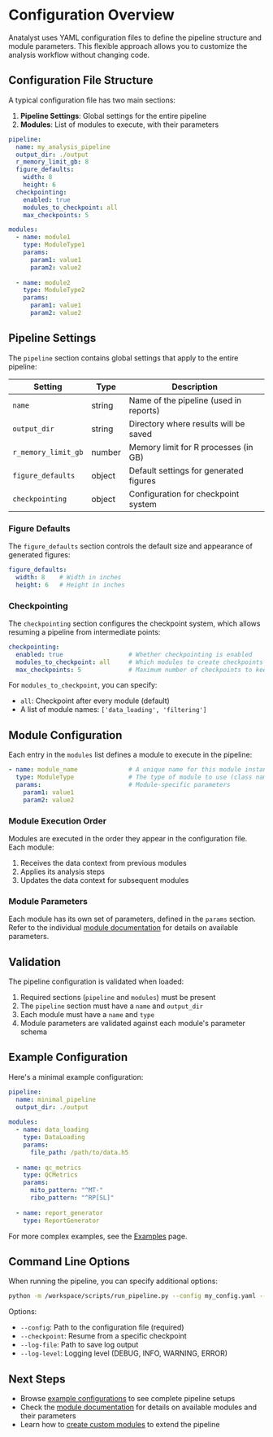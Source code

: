 # Configuration Overview

Anatalyst uses YAML configuration files to define the pipeline structure and module parameters. This flexible approach allows you to customize the analysis workflow without changing code.

## Configuration File Structure

A typical configuration file has two main sections:

1. **Pipeline Settings**: Global settings for the entire pipeline
2. **Modules**: List of modules to execute, with their parameters

```yaml
pipeline:
  name: my_analysis_pipeline
  output_dir: ./output
  r_memory_limit_gb: 8
  figure_defaults:
    width: 8
    height: 6
  checkpointing:
    enabled: true
    modules_to_checkpoint: all
    max_checkpoints: 5

modules:
  - name: module1
    type: ModuleType1
    params:
      param1: value1
      param2: value2
      
  - name: module2
    type: ModuleType2
    params:
      param1: value1
      param2: value2
```

## Pipeline Settings

The `pipeline` section contains global settings that apply to the entire pipeline:

| Setting | Type | Description |
|---------|------|-------------|
| `name` | string | Name of the pipeline (used in reports) |
| `output_dir` | string | Directory where results will be saved |
| `r_memory_limit_gb` | number | Memory limit for R processes (in GB) |
| `figure_defaults` | object | Default settings for generated figures |
| `checkpointing` | object | Configuration for checkpoint system |

### Figure Defaults

The `figure_defaults` section controls the default size and appearance of generated figures:

```yaml
figure_defaults:
  width: 8    # Width in inches
  height: 6   # Height in inches
```

### Checkpointing

The `checkpointing` section configures the checkpoint system, which allows resuming a pipeline from intermediate points:

```yaml
checkpointing:
  enabled: true                  # Whether checkpointing is enabled
  modules_to_checkpoint: all     # Which modules to create checkpoints for
  max_checkpoints: 5             # Maximum number of checkpoints to keep
```

For `modules_to_checkpoint`, you can specify:
- `all`: Checkpoint after every module (default)
- A list of module names: `['data_loading', 'filtering']`

## Module Configuration

Each entry in the `modules` list defines a module to execute in the pipeline:

```yaml
- name: module_name              # A unique name for this module instance
  type: ModuleType               # The type of module to use (class name)
  params:                        # Module-specific parameters
    param1: value1
    param2: value2
```

### Module Execution Order

Modules are executed in the order they appear in the configuration file. Each module:

1. Receives the data context from previous modules
2. Applies its analysis steps
3. Updates the data context for subsequent modules

### Module Parameters

Each module has its own set of parameters, defined in the `params` section. Refer to the individual [module documentation](../modules/index.md) for details on available parameters.

## Validation

The pipeline configuration is validated when loaded:

1. Required sections (`pipeline` and `modules`) must be present
2. The `pipeline` section must have a `name` and `output_dir`
3. Each module must have a `name` and `type`
4. Module parameters are validated against each module's parameter schema

## Example Configuration

Here's a minimal example configuration:

```yaml
pipeline:
  name: minimal_pipeline
  output_dir: ./output
  
modules:
  - name: data_loading
    type: DataLoading
    params:
      file_path: /path/to/data.h5
      
  - name: qc_metrics
    type: QCMetrics
    params:
      mito_pattern: "^MT-"
      ribo_pattern: "^RP[SL]"
      
  - name: report_generator
    type: ReportGenerator
```

For more complex examples, see the [Examples](examples.md) page.

## Command Line Options

When running the pipeline, you can specify additional options:

```bash
python -m /workspace/scripts/run_pipeline.py --config my_config.yaml --checkpoint module_name --log-file pipeline.log
```

Options:
- `--config`: Path to the configuration file (required)
- `--checkpoint`: Resume from a specific checkpoint
- `--log-file`: Path to save log output
- `--log-level`: Logging level (DEBUG, INFO, WARNING, ERROR)

## Next Steps

- Browse [example configurations](examples.md) to see complete pipeline setups
- Check the [module documentation](../modules/index.md) for details on available modules and their parameters
- Learn how to [create custom modules](../customization/new-modules.md) to extend the pipeline